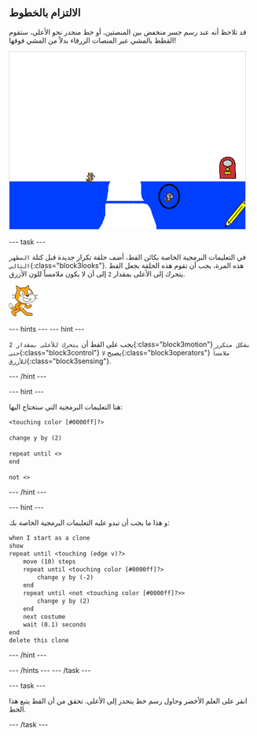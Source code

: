 ## الالتزام بالخطوط

قد تلاحظ أنه عند رسم جسر منخفض بين المنصتين، أو خط منحدر نحو الأعلى، ستقوم القطط بالمشي عبر المنصات الزرقاء بدلاً من المشي فوقها!

![القطط تمشي عبر المنصة](images/cat-walk-through-platform.png)

--- task ---

في التعليمات البرمجية الخاصة بكائن القط، أضف حلقة تكرار جديدة قبل كتلة `المظهر التالي`{:class="block3looks"}. هذه المرة، يجب أن تقوم هذه الحلقة بجعل القط يتحرك إلى الأعلى بمقدار `2` إلى أن لا يكون ملامساً للون الأزرق.

![كائن القط](images/cat-sprite.png)

--- hints ---
 --- hint ---

يجب على القط أن `يتحرك للأعلى بمقدار 2`{:class="block3motion"} `بشكل متكرر حتى`{:class="block3control"} يصبح `لا`{:class="block3operators"} `ملامساً للأزرق`{:class="block3sensing"}.

--- /hint ---

--- hint ---

هنا التعليمات البرمجية التي ستحتاج اليها:

```blocks3
<touching color [#0000ff]?>

change y by (2)

repeat until <>
end

not <>
```

--- /hint ---

--- hint ---

و هذا ما يجب أن تبدو عليه التعليمات البرمجية الخاصة بك:

```blocks3
when I start as a clone
show
repeat until <touching (edge v)?>
    move (10) steps
    repeat until <touching color [#0000ff]?>
        change y by (-2)
    end
    repeat until <not <touching color [#0000ff]?>>
        change y by (2)
    end
    next costume
    wait (0.1) seconds
end
delete this clone
```

--- /hint ---

--- /hints --- --- /task ---

--- task ---

انقر على العلم الأخضر وحاول رسم خط ينحدر إلى الأعلى. تحقق من أن القط يتبع هذا الخط.

--- /task ---